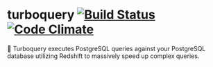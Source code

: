 # turboquery [![Build Status](https://travis-ci.org/playlist-media/turboquery.svg?branch=master)](https://travis-ci.org/playlist-media/turboquery) [![Code Climate](https://codeclimate.com/repos/54e54f5e69568049a90046d9/badges/2c9a4a68230e9e594789/gpa.svg)](https://codeclimate.com/repos/54e54f5e69568049a90046d9/feed)

:gem: Turboquery executes PostgreSQL queries against your PostgreSQL database utilizing Redshift to massively speed up complex queries.
